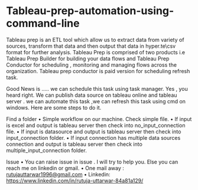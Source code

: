 # Tableau-prep-automation-using-command-line

Tableau prep is an ETL tool which allow us to extract data from variety of  sources, transform that data and then output that data in hyper\.te\csv format for further analysis.
Tableau Prep is comprised of two products  i.e Tableau Prep Builder for building your data flows and Tableau Prep Conductor for scheduling , monitoring and managing flows across the organization.
Tableau prep conductor is paid version for scheduling refresh task. 

Good News is ….. we can schedule this task using task manager. Yes , you heard right. 
We can publish data source on tableau online and tableau server . we can  automate this task ,we can refresh this task using cmd on  windows. Here are some steps to do it.

Find a folder
•	Simple workflow on our machine. Check simple file.
•	If input is excel and output is tableau server then check into no_input_connection  file.
•	If input is datasource and output is tableau server then check into input_connection folder.
•	If input connection has multiple data sources connection and output is tableau server then check into multiple_input_connection folder.

Issue
•	You can raise issue in issue . I  will try to help you. Else you can reach me on linkedin or gmail.
•	One mail away : rutujauttarwar1996@gmail.com
•	Linkedin: https://www.linkedin.com/in/rutuja-uttarwar-84a81a129/

